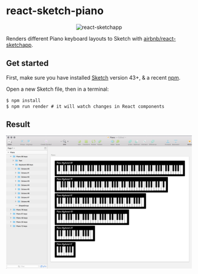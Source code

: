 # react-sketch-piano

<div align="center">
  <img alt="react-sketchapp" src="https://cldup.com/MxSVEkc_gb.png" height="163px" />
</div>

Renders different Piano keyboard layouts to Sketch with [airbnb/react-sketchapp](https://github.com/airbnb/react-sketchapp).

## Get started

First, make sure you have installed [Sketch](http://sketchapp.com) version 43+, & a recent [npm](https://nodejs.org/en/download/).

Open a new Sketch file, then in a terminal:

```
$ npm install
$ npm run render # it will watch changes in React components
```

## Result

![react-sketch-piano](docs/react-sketch-piano.png)


